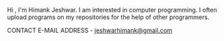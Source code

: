 Hi , I'm Himank Jeshwar.
I am interested in computer programming.
I often upload programs on my repositories for the help of other programmers.

CONTACT E-MAIL ADDRESS - jeshwarhimank@gmail.com
